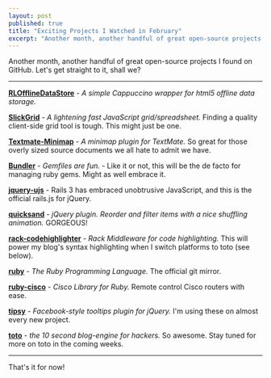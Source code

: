 ```yaml
---
layout: post
published: true
title: "Exciting Projects I Watched in February"
excerpt: "Another month, another handful of great open-source projects I found on GitHub."
---
```


Another month, another handful of great open-source projects I found on GitHub. Let's get straight to it, shall we?
<hr/>
<strong><a href="http://github.com/Me1000/RLOfflineDataStore">RLOfflineDataStore</a></strong> - <em>A simple Cappuccino wrapper for html5 offline data storage.</em>

<strong><a href="http://github.com/mleibman/SlickGrid">SlickGrid</a></strong> - <em>A lightening fast JavaScript grid/spreadsheet.</em> Finding a quality client-side grid tool is tough. This might just be one.

<strong><a href="http://github.com/JulianEberius/Textmate-Minimap">Textmate-Minimap</a></strong> - <em>A minimap plugin for TextMate.</em> So great for those overly sized source documents we all hate to admit we have.

<strong><a href="http://github.com/carlhuda/bundler">Bundler</a></strong> - <em>Gemfiles are fun.</em> - Like it or not, this will be the de facto for managing ruby gems. Might as well embrace it.

<strong><a href="http://github.com/rails/jquery-ujs">jquery-ujs</a></strong> - Rails 3 has embraced unobtrusive JavaScript, and this is the official rails.js for jQuery.

<strong><a href="http://github.com/razorjack/quicksand">quicksand</a></strong> - <em>jQuery plugin. Reorder and filter items with a nice shuffling animation.</em> GORGEOUS!

<strong><a href="http://github.com/wbzyl/rack-codehighlighter">rack-codehighlighter</a></strong> - <em>Rack Middleware for code highlighting.</em> This will power my blog's syntax highlighting when I switch platforms to toto (see below).

<strong><a href="http://github.com/ruby/ruby">ruby</a></strong> - <em>The Ruby Programming Language.</em> The official git mirror.

<strong><a href="http://github.com/yakischloba/ruby-cisco">ruby-cisco</a></strong> - <em>Cisco Library for Ruby.</em> Remote control Cisco routers with ease.

<strong><a href="http://github.com/jaz303/tipsy">tipsy</a></strong> - <em>Facebook-style tooltips plugin for jQuery.</em> I'm using these on almost every new project.

<strong><a href="http://github.com/cloudhead/toto">toto</a></strong> - <em>the 10 second blog-engine for hackers.</em> So awesome. Stay tuned for more on toto in the coming weeks.

<hr/>

That's it for now!
